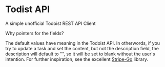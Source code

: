 # Todist API

A simple unofficial Todoist REST API Client

Why pointers for the fields?

The default values have meaning in the Todoist API. In otherwords, if you try to update a task and set the content, but not the description field,
the description will default to "", so it will be set to blank without the user's intention. For further inspiration, see the excellent [Stripe-Go](https://github.com/stripe/stripe-go/) library.
